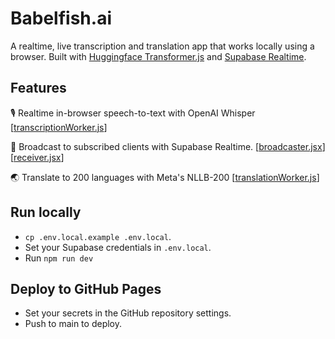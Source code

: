 # Babelfish.ai

A realtime, live transcription and translation app that works locally using a browser. Built with [Huggingface Transformer.js](https://huggingface.co/docs/transformers.js) and [Supabase Realtime](https://supabase.com/realtime).

## Features

🎙️ Realtime in-browser speech-to-text with OpenAI Whisper [[transcriptionWorker.js](./src/transcriptionWorker.js)]

📡 Broadcast to subscribed clients with Supabase Realtime. [[broadcaster.jsx](./src/routes/broadcaster.jsx)] [[receiver.jsx](./src/routes/receiver.jsx)]

🌏 Translate to 200 languages with Meta's NLLB-200 [[translationWorker.js](./src/translationWorker.js)]

## Run locally

- `cp .env.local.example .env.local`.
- Set your Supabase credentials in `.env.local`.
- Run `npm run dev`

## Deploy to GitHub Pages

- Set your secrets in the GitHub repository settings.
- Push to main to deploy.
